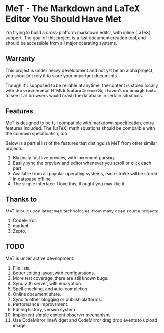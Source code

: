 MeT - The Markdown and LaTeX Editor You Should Have Met
=======================================================

I'm trying to build a cross-platform markdown editor, with inline \(LaTeX\) support. The goal of this project is a fast document creation tool, and should be accessible from all major operating systems.


## Warranty

This project is under heavy development and not yet be an alpha project, you shouldn't rely it to store your important documents.

Though it's supposed to be reliable at anytime, the content is stored locally with the experimental HTML5 feature `IndexedDB`, I haven't do enough tests to see if all browsers would crash the database in certain situations.


## Features

MeT is designed to be full compatible with markdown specification, extra features included. The \(LaTeX\) math equations should be compatible with the common specification, too.

Below is a partial list of the features that distinguish MeT from other similar projects.

1. Blazingly fast live preview, with increment parsing.
2. Easily sync the preview and editor whenever you scroll or click each part.
3. Available from all popular operating systems, each stroke will be stored in database offline.
4. The simple interface, I love this, thought you may like it.


## Thanks to

MeT is built upon latest web technologies, from many open source projects.

1. CodeMirror.
2. marked.
3. Zepto.


## TODO

MeT is under active development.

1. File lists.
2. Better editing layout with configurations.
3. More test coverage, there are still known bugs.
4. Sync with server, with encryption.
5. Spell checking, and auto-completion.
6. Online document share.
7. Sync to other blogging or publish platforms.
8. Performance improvement.
9. Editing history, version system.
10. Implement simple content observer mechanism.
11. Use CodeMirror lineWidget and CodeMirror drag drop events to upload image.
